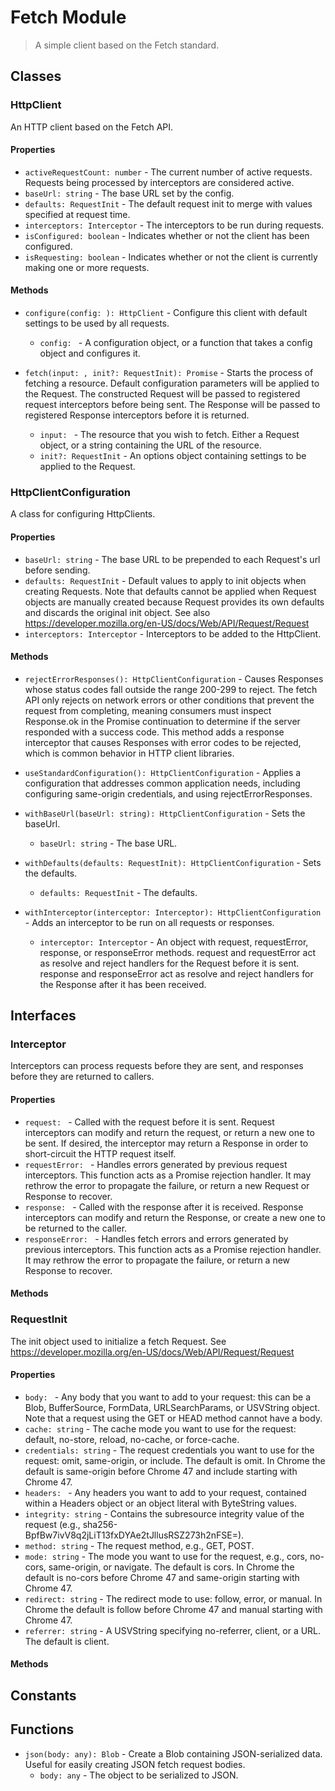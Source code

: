 # Fetch Module

> A simple client based on the Fetch standard.

## Classes


### HttpClient

An HTTP client based on the Fetch API.

#### Properties

* `activeRequestCount: number` - The current number of active requests.
Requests being processed by interceptors are considered active.
* `baseUrl: string` - The base URL set by the config.
* `defaults: RequestInit` - The default request init to merge with values specified at request time.
* `interceptors: Interceptor` - The interceptors to be run during requests.
* `isConfigured: boolean` - Indicates whether or not the client has been configured.
* `isRequesting: boolean` - Indicates whether or not the client is currently making one or more requests.

#### Methods


* `configure(config: ): HttpClient` - Configure this client with default settings to be used by all requests.
  * `config: ` - A configuration object, or a function that takes a config
object and configures it.


* `fetch(input: , init?: RequestInit): Promise` - Starts the process of fetching a resource. Default configuration parameters
will be applied to the Request. The constructed Request will be passed to
registered request interceptors before being sent. The Response will be passed
to registered Response interceptors before it is returned.
  * `input: ` - The resource that you wish to fetch. Either a
Request object, or a string containing the URL of the resource.
  * `init?: RequestInit` - An options object containing settings to be applied to
the Request.



### HttpClientConfiguration

A class for configuring HttpClients.

#### Properties

* `baseUrl: string` - The base URL to be prepended to each Request&#x27;s url before sending.
* `defaults: RequestInit` - Default values to apply to init objects when creating Requests. Note that
defaults cannot be applied when Request objects are manually created because
Request provides its own defaults and discards the original init object.
See also https://developer.mozilla.org/en-US/docs/Web/API/Request/Request
* `interceptors: Interceptor` - Interceptors to be added to the HttpClient.

#### Methods


* `rejectErrorResponses(): HttpClientConfiguration` - Causes Responses whose status codes fall outside the range 200-299 to reject.
The fetch API only rejects on network errors or other conditions that prevent
the request from completing, meaning consumers must inspect Response.ok in the
Promise continuation to determine if the server responded with a success code.
This method adds a response interceptor that causes Responses with error codes
to be rejected, which is common behavior in HTTP client libraries.


* `useStandardConfiguration(): HttpClientConfiguration` - Applies a configuration that addresses common application needs, including
configuring same-origin credentials, and using rejectErrorResponses.


* `withBaseUrl(baseUrl: string): HttpClientConfiguration` - Sets the baseUrl.
  * `baseUrl: string` - The base URL.


* `withDefaults(defaults: RequestInit): HttpClientConfiguration` - Sets the defaults.
  * `defaults: RequestInit` - The defaults.


* `withInterceptor(interceptor: Interceptor): HttpClientConfiguration` - Adds an interceptor to be run on all requests or responses.
  * `interceptor: Interceptor` - An object with request, requestError,
response, or responseError methods. request and requestError act as
resolve and reject handlers for the Request before it is sent.
response and responseError act as resolve and reject handlers for
the Response after it has been received.



## Interfaces


### Interceptor

Interceptors can process requests before they are sent, and responses
before they are returned to callers.

#### Properties

* `request: ` - Called with the request before it is sent. Request interceptors can modify and
return the request, or return a new one to be sent. If desired, the interceptor
may return a Response in order to short-circuit the HTTP request itself.
* `requestError: ` - Handles errors generated by previous request interceptors. This function acts
as a Promise rejection handler. It may rethrow the error to propagate the
failure, or return a new Request or Response to recover.
* `response: ` - Called with the response after it is received. Response interceptors can modify
and return the Response, or create a new one to be returned to the caller.
* `responseError: ` - Handles fetch errors and errors generated by previous interceptors. This
function acts as a Promise rejection handler. It may rethrow the error
to propagate the failure, or return a new Response to recover.

#### Methods



### RequestInit

The init object used to initialize a fetch Request.
See https://developer.mozilla.org/en-US/docs/Web/API/Request/Request

#### Properties

* `body: ` - Any body that you want to add to your request: this can be a Blob, BufferSource, FormData, URLSearchParams, or USVString object. Note that a request using the GET or HEAD method cannot have a body.
* `cache: string` - The cache mode you want to use for the request: default, no-store, reload, no-cache, or force-cache.
* `credentials: string` - The request credentials you want to use for the request: omit, same-origin, or include. The default is omit. In Chrome the default is same-origin before Chrome 47 and include starting with Chrome 47.
* `headers: ` - Any headers you want to add to your request, contained within a Headers object or an object literal with ByteString values.
* `integrity: string` - Contains the subresource integrity value of the request (e.g., sha256-BpfBw7ivV8q2jLiT13fxDYAe2tJllusRSZ273h2nFSE&#x3D;).
* `method: string` - The request method, e.g., GET, POST.
* `mode: string` - The mode you want to use for the request, e.g., cors, no-cors, same-origin, or navigate. The default is cors. In Chrome the default is no-cors before Chrome 47 and same-origin starting with Chrome 47.
* `redirect: string` - The redirect mode to use: follow, error, or manual. In Chrome the default is follow before Chrome 47 and manual starting with Chrome 47.
* `referrer: string` - A USVString specifying no-referrer, client, or a URL. The default is client.

#### Methods



## Constants


## Functions


* `json(body: any): Blob` - Create a Blob containing JSON-serialized data.
Useful for easily creating JSON fetch request bodies.
  * `body: any` - The object to be serialized to JSON.

